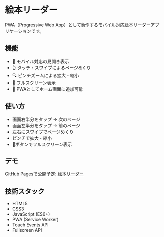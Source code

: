 # 絵本リーダー

PWA（Progressive Web App）として動作するモバイル対応絵本リーダーアプリケーションです。

## 機能

- 📱 モバイル対応の見開き表示
- 👆 タッチ・スワイプによるページめくり
- 🔍 ピンチズームによる拡大・縮小
- 📖 フルスクリーン表示
- 💾 PWAとしてホーム画面に追加可能

## 使い方

- 画面右半分をタップ → 次のページ
- 画面左半分をタップ → 前のページ  
- 左右にスワイプでページめくり
- ピンチで拡大・縮小
- 📖ボタンでフルスクリーン表示

## デモ

GitHub Pagesで公開予定: [絵本リーダー](https://username.github.io/book)

## 技術スタック

- HTML5
- CSS3
- JavaScript (ES6+)
- PWA (Service Worker)
- Touch Events API
- Fullscreen API